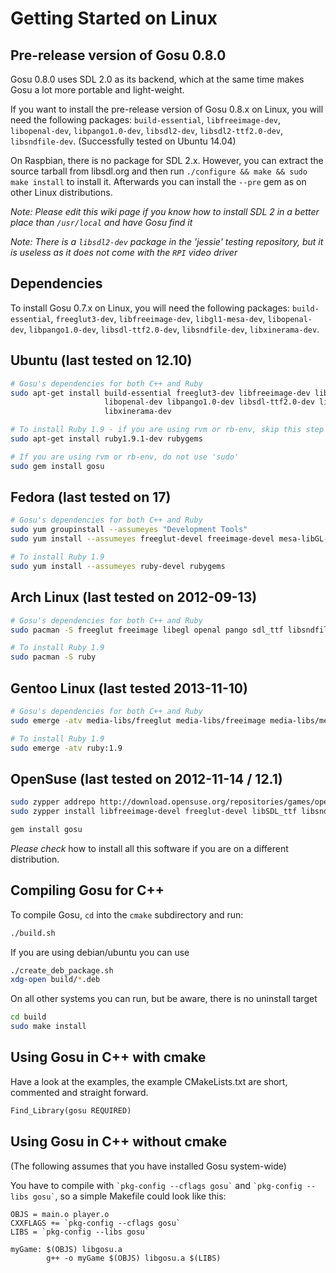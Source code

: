 # Getting Started on Linux

## Pre-release version of Gosu 0.8.0

Gosu 0.8.0 uses SDL 2.0 as its backend, which at the same time makes Gosu a lot more portable and light-weight.

If you want to install the pre-release version of Gosu 0.8.x on Linux, you will need the following packages: `build-essential`, `libfreeimage-dev`, `libopenal-dev`, `libpango1.0-dev`, `libsdl2-dev`, `libsdl2-ttf2.0-dev`, `libsndfile-dev`. (Successfully tested on Ubuntu 14.04)

On Raspbian, there is no package for SDL 2.x. However, you can extract the source tarball from libsdl.org and then run `./configure && make && sudo make install` to install it. Afterwards you can install the `--pre` gem as on other Linux distributions.

*Note: Please edit this wiki page if you know how to install SDL 2 in a better place than `/usr/local` and have Gosu find it*

*Note: There is a `libsdl2-dev` package in the 'jessie' testing repository, but it is useless as it does not come with the `RPI` video driver*

## Dependencies

To install Gosu 0.7.x on Linux, you will need the following packages: `build-essential`, `freeglut3-dev`, `libfreeimage-dev`, `libgl1-mesa-dev`, `libopenal-dev`, `libpango1.0-dev`, `libsdl-ttf2.0-dev`, `libsndfile-dev`, `libxinerama-dev`.

## Ubuntu (last tested on 12.10)

```bash
# Gosu's dependencies for both C++ and Ruby
sudo apt-get install build-essential freeglut3-dev libfreeimage-dev libgl1-mesa-dev \
                     libopenal-dev libpango1.0-dev libsdl-ttf2.0-dev libsndfile-dev \
                     libxinerama-dev

# To install Ruby 1.9 - if you are using rvm or rb-env, skip this step
sudo apt-get install ruby1.9.1-dev rubygems

# If you are using rvm or rb-env, do not use 'sudo'
sudo gem install gosu
```

## Fedora (last tested on 17)

```bash
# Gosu's dependencies for both C++ and Ruby
sudo yum groupinstall --assumeyes "Development Tools"
sudo yum install --assumeyes freeglut-devel freeimage-devel mesa-libGL-devel openal-devel pango-devel SDL_ttf-devel libsndfile-devel libXinerama-devel libvorbis-devel

# To install Ruby 1.9
sudo yum install --assumeyes ruby-devel rubygems
```

## Arch Linux (last tested on 2012-09-13)

```bash
# Gosu's dependencies for both C++ and Ruby
sudo pacman -S freeglut freeimage libegl openal pango sdl_ttf libsndfile libxinerama pkg-config

# To install Ruby 1.9
sudo pacman -S ruby
```

## Gentoo Linux (last tested 2013-11-10)

```bash
# Gosu's dependencies for both C++ and Ruby
sudo emerge -atv media-libs/freeglut media-libs/freeimage media-libs/mesa media-libs/openal x11-libs/pango media-libs/sdl-ttf media-libs/libsndfile x11-libs/libXinerama

# To install Ruby 1.9
sudo emerge -atv ruby:1.9
```

## OpenSuse (last tested on 2012-11-14 / 12.1)

```bash
sudo zypper addrepo http://download.opensuse.org/repositories/games/openSUSE_12.1/ opensuse-games
sudo zypper install libfreeimage-devel freeglut-devel libSDL_ttf libsndfile-devel openal-soft-devel libSDL_ttf-devel pango-devel libvorbis-devel

gem install gosu
```

*Please check* how to install all this software if you are on a different distribution.

## Compiling Gosu for C++

To compile Gosu, `cd` into the `cmake` subdirectory and run:

```bash
./build.sh
```

If you are using debian/ubuntu you can use 
```bash
./create_deb_package.sh
xdg-open build/*.deb
```
On all other systems you can run, but be aware, there is no uninstall target
```bash
cd build
sudo make install
```

## Using Gosu in C++ with cmake

Have a look at the examples, the example CMakeLists.txt are short, commented and straight forward.

```CMakeLists.txt
Find_Library(gosu REQUIRED)
```

## Using Gosu in C++ without cmake

(The following assumes that you have installed Gosu system-wide)

You have to compile with `` `pkg-config --cflags gosu` `` and `` `pkg-config --libs gosu` ``, so a simple Makefile could look like this:

```make
OBJS = main.o player.o
CXXFLAGS += `pkg-config --cflags gosu`
LIBS = `pkg-config --libs gosu`

myGame: $(OBJS) libgosu.a
        g++ -o myGame $(OBJS) libgosu.a $(LIBS)
```